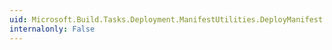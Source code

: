 ```yaml
---
uid: Microsoft.Build.Tasks.Deployment.ManifestUtilities.DeployManifest.SuiteName
internalonly: False
---
```


